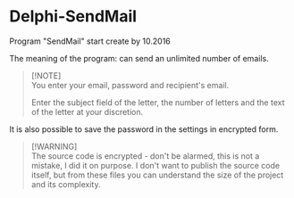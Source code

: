 # Delphi-SendMail
Program "SendMail" start create by 10.2016

The meaning of the program: can send an unlimited number of emails.

> [!NOTE]\
> You enter your email, password and recipient's email.
> 
> Enter the subject field of the letter, the number of letters and the text of the letter at your discretion.

It is also possible to save the password in the settings in encrypted form.

> [!WARNING]\
> The source code is encrypted - don't be alarmed, this is not a mistake, I did it on purpose. I don't want to publish the source code itself, but from these files you can understand the size of the project and its complexity.
